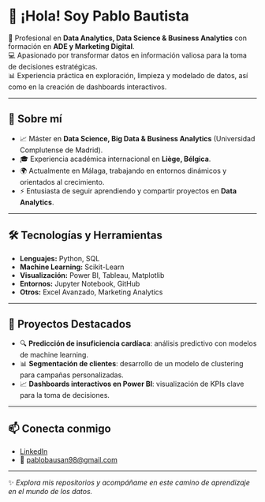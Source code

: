 # 👋 ¡Hola! Soy Pablo Bautista  

🎯 Profesional en **Data Analytics, Data Science & Business Analytics** con formación en **ADE y Marketing Digital**.  
💻 Apasionado por transformar datos en información valiosa para la toma de decisiones estratégicas.  
📊 Experiencia práctica en exploración, limpieza y modelado de datos, así como en la creación de dashboards interactivos.  

---

## 🚀 Sobre mí
- 📈 Máster en **Data Science, Big Data & Business Analytics** (Universidad Complutense de Madrid).  
- 🎓 Experiencia académica internacional en **Liège, Bélgica**.  
- 🌍 Actualmente en Málaga, trabajando en entornos dinámicos y orientados al crecimiento.  
- ⚡ Entusiasta de seguir aprendiendo y compartir proyectos en **Data Analytics**.  

---

## 🛠️ Tecnologías y Herramientas
- **Lenguajes:** Python, SQL  
- **Machine Learning:** Scikit-Learn  
- **Visualización:** Power BI, Tableau, Matplotlib  
- **Entornos:** Jupyter Notebook, GitHub  
- **Otros:** Excel Avanzado, Marketing Analytics  

---

## 📂 Proyectos Destacados
- 🔍 **Predicción de insuficiencia cardíaca**: análisis predictivo con modelos de machine learning.  
- 📊 **Segmentación de clientes**: desarrollo de un modelo de clustering para campañas personalizadas.  
- 📈 **Dashboards interactivos en Power BI**: visualización de KPIs clave para la toma de decisiones.  

---

## 📫 Conecta conmigo
- [LinkedIn](https://www.linkedin.com/in/pablo-bautista-s%C3%A1nchez/)  
- 📧 pablobausan98@gmail.com  

---

✨ *Explora mis repositorios y acompáñame en este camino de aprendizaje en el mundo de los datos.*
